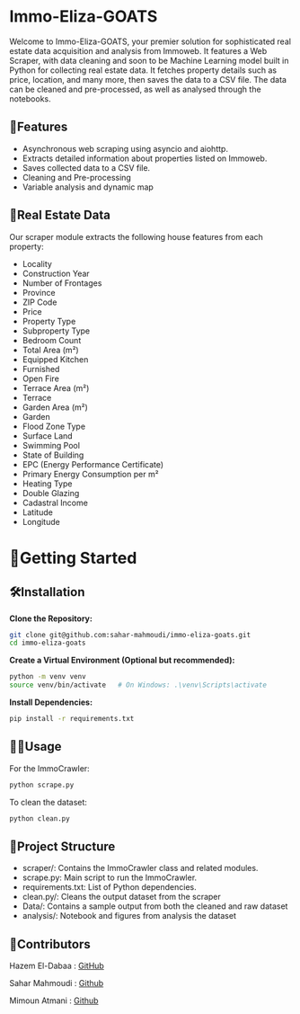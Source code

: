 # Immo-Eliza-GOATS

Welcome to Immo-Eliza-GOATS, your premier solution for sophisticated real estate data acquisition and analysis from Immoweb. It features a Web Scraper, with data cleaning and soon to be Machine Learning model built in Python for collecting real estate data. It fetches property details such as price, location, and many more, then saves the data to a CSV file. The data can be cleaned and pre-processed, as well as analysed through the notebooks.

## 🚀Features

- Asynchronous web scraping using asyncio and aiohttp.
- Extracts detailed information about properties listed on Immoweb.
- Saves collected data to a CSV file.
- Cleaning and Pre-processing
- Variable analysis and dynamic map

## 🏡Real Estate Data
Our scraper module extracts the following house features from each property:
- Locality
- Construction Year
- Number of Frontages
- Province
- ZIP Code
- Price
- Property Type
- Subproperty Type
- Bedroom Count
- Total Area (m²)
- Equipped Kitchen
- Furnished
- Open Fire
- Terrace Area (m²)
- Terrace
- Garden Area (m²)
- Garden
- Flood Zone Type
- Surface Land
- Swimming Pool
- State of Building
- EPC (Energy Performance Certificate)
- Primary Energy Consumption per m²
- Heating Type
- Double Glazing
- Cadastral Income
- Latitude
- Longitude
# 🏁Getting Started


## 🛠️Installation

**Clone the Repository:**

```bash
git clone git@github.com:sahar-mahmoudi/immo-eliza-goats.git
cd immo-eliza-goats
```
**Create a Virtual Environment (Optional but recommended):**

```bash
python -m venv venv
source venv/bin/activate   # On Windows: .\venv\Scripts\activate
```
**Install Dependencies:**

```bash
pip install -r requirements.txt
```
## 👩‍💻Usage
For the ImmoCrawler:

```bash
python scrape.py
```
To clean the dataset:

```bash
python clean.py
```

##  📁Project Structure
- scraper/: Contains the ImmoCrawler class and related modules.
- scrape.py: Main script to run the ImmoCrawler.
- requirements.txt: List of Python dependencies.
- clean.py/: Cleans the output dataset from the scraper
- Data/: Contains a sample output from both the cleaned and raw dataset
- analysis/: Notebook and figures from analysis the dataset
## 👥Contributors 
Hazem El-Dabaa : [GitHub](https://github.com/HazemEldabaa)

Sahar Mahmoudi : [Github](https://github.com/sahar-mahmoudi)

Mimoun Atmani : [Github](https://github.com/1Dh2Be)

